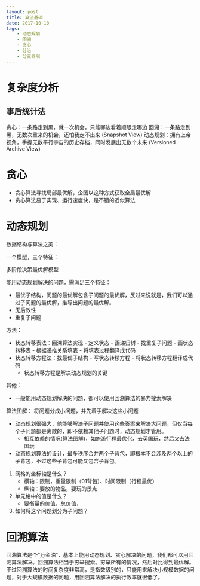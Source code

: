 ```yaml
---
layout: post
title: 算法基础
date: 2017-10-10
tags:
    - 动态规划
    - 回溯
    - 贪心
    - 分治
    - 分支界限
---
```


# 复杂度分析

## 事后统计法

贪心：一条路走到黑，就一次机会，只能哪边看着顺眼走哪边
回溯：一条路走到黑，无数次重来的机会，还怕我走不出来 (Snapshot View)
动态规划：拥有上帝视角，手握无数平行宇宙的历史存档，同时发展出无数个未来 (Versioned Archive View)

# 贪心
* 贪心算法寻找局部最优解，企图以这种方式获取全局最优解
* 贪心算法易于实现、运行速度快，是不错的近似算法

# 动态规划
数据结构与算法之美：

一个模型，三个特征：

多阶段决策最优解模型

能用动态规划解决的问题，需满足三个特征：
* 最优子结构，问题的最优解包含子问题的最优解，反过来说就是，我们可以通过子问题的最优解，推导出问题的最优解。
* 无后效性
* 重复子问题

方法：
* 状态转移表法：回溯算法实现 - 定义状态 - 画递归树 - 找重复子问题 - 画状态转移表 - 根据递推关系填表 - 将填表过程翻译成代码
* 状态转移方程法：找最优子结构 - 写状态转移方程 - 将状态转移方程翻译成代码
    * 状态转移方程是解决动态规划的关键

其他：
* 一般能用动态规划解决的问题，都可以使用回溯算法的暴力搜索解决

算法图解：
将问题分成小问题，并先着手解决这些小问题

* 动态规划很强大，他能够解决子问题并使用这些答案来解决大问题，但仅当每个子问题都是离散的，即不依赖其他子问题时，动态规划才管用。
    * 相互依赖的情况(算法图解)，如旅游行程最优化，去英国玩，然后又去法国玩
* 动态规划算法的设计，最多秩序合并两个子背包，即根本不会涉及两个以上的子背包，不过这些子背包可能又包含子背包。

1. 网格的坐标轴是什么？
    * 横轴：限制，重量限制（01背包）、时间限制（行程最优）
    * 纵轴：要放的物品，要玩的景点
2. 单元格中的值是什么？
    * 要衡量的价值，总价值，
3. 如何将这个问题划分为子问题？

# 回溯算法

回溯算法是个“万金油”，基本上能用动态规划、贪心解决的问题，我们都可以用回溯算法解决。回溯算法相当于穷举搜索。穷举所有的情况，然后对比得到最优解。不过回溯算法的时间复杂度非常高，是指数级别的，只能用来解决小规模数据的问题，对于大规模数据的问题，用回溯算法解决的执行效率就很低了。
